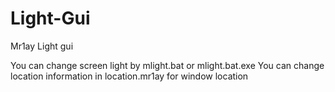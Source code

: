 # Light-Gui
Mr1ay Light gui

You can change screen light by mlight.bat or mlight.bat.exe 
You can change location information in location.mr1ay for window location
